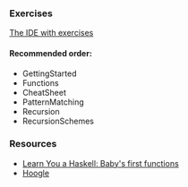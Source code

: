 ### Exercises
[The IDE with exercises](https://www.fpcomplete.com/user/tobiasgw/hands-on-haskell-1)

#### Recommended order:
* GettingStarted
* Functions
* CheatSheet
* PatternMatching
* Recursion
* RecursionSchemes


### Resources
* [Learn You a Haskell: Baby's first functions](http://learnyouahaskell.com/starting-out#babys-first-functions)
* [Hoogle](https://www.fpcomplete.com/hoogle)